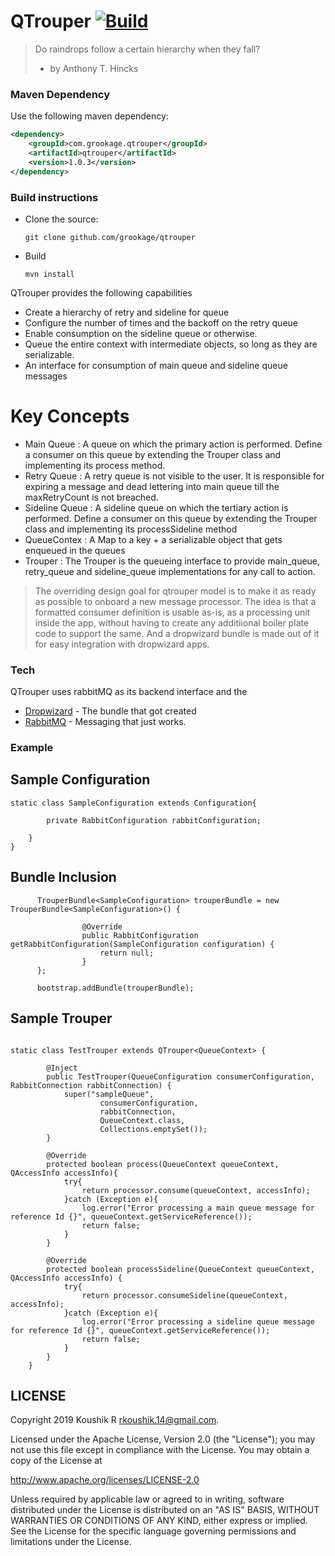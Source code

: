 # QTrouper [![Build](https://github.com/grookage/qtrouper/actions/workflows/build.yml/badge.svg)](https://github.com/grookage/qtrouper/actions/workflows/build.yml)

> Do raindrops follow a certain hierarchy when they fall?
> - by Anthony T. Hincks

### Maven Dependency

Use the following maven dependency:

```xml
<dependency>
    <groupId>com.grookage.qtrouper</groupId>
    <artifactId>qtrouper</artifactId>
    <version>1.0.3</version>
</dependency>
```

### Build instructions

- Clone the source:

      git clone github.com/grookage/qtrouper

- Build

      mvn install

QTrouper provides the following capabilities

- Create a hierarchy of retry and sideline for queue
- Configure the number of times and the backoff on the retry queue
- Enable consumption on the sideline queue or otherwise.
- Queue the entire context with intermediate objects, so long as they are serializable.
- An interface for consumption of main queue and sideline queue messages

# Key Concepts

- Main Queue      : A queue on which the primary action is performed. Define a consumer on this
  queue by extending the Trouper class and implementing its process method.
- Retry Queue     : A retry queue is not visible to the user. It is responsible for expiring a
  message and dead lettering into main queue till the maxRetryCount is not breached.
- Sideline Queue  : A sideline queue on which the tertiary action is performed. Define a consumer on
  this queue by extending the Trouper class and implementing its processSideline method
- QueueContex     : A Map to a key + a serializable object that gets enqueued in the queues
- Trouper         : The Trouper is the queueing interface to provide main_queue, retry_queue and
  sideline_queue implementations for any call to action.

> The overriding design goal for qtrouper model
> is to make it as ready as possible to onboard a new message processor.
> The idea is that a formatted consumer definition is
> usable as-is, as a processing unit inside the app, without
> having to create any additiional boiler plate code
> to support the same. And a dropwizard bundle is made out of it
> for easy integration with dropwizard apps.

### Tech

QTrouper uses rabbitMQ as its backend interface and the

* [Dropwizard](https://github.com/dropwizard/dropwizard) - The bundle that got created
* [RabbitMQ](https://www.rabbitmq.com/) - Messaging that just works.

### Example

## Sample Configuration

```
static class SampleConfiguration extends Configuration{

        private RabbitConfiguration rabbitConfiguration;

    }
}

```

## Bundle Inclusion

```
      TrouperBundle<SampleConfiguration> trouperBundle = new TrouperBundle<SampleConfiguration>() {

                @Override
                public RabbitConfiguration getRabbitConfiguration(SampleConfiguration configuration) {
                    return null;
                }
      };

      bootstrap.addBundle(trouperBundle);

```

## Sample Trouper

```

static class TestTrouper extends QTrouper<QueueContext> {

        @Inject
        public TestTrouper(QueueConfiguration consumerConfiguration, RabbitConnection rabbitConnection) {
            super("sampleQueue",
                    consumerConfiguration,
                    rabbitConnection,
                    QueueContext.class,
                    Collections.emptySet());
        }

        @Override
        protected boolean process(QueueContext queueContext, QAccessInfo accessInfo){
            try{
                return processor.consume(queueContext, accessInfo);
            }catch (Exception e){
                log.error("Error processing a main queue message for reference Id {}", queueContext.getServiceReference());
                return false;
            }
        }

        @Override
        protected boolean processSideline(QueueContext queueContext, QAccessInfo accessInfo) {
            try{
                return processor.consumeSideline(queueContext, accessInfo);
            }catch (Exception e){
                log.error("Error processing a sideline queue message for reference Id {}", queueContext.getServiceReference());
                return false;
            }
        }
    }

```

LICENSE
-------

Copyright 2019 Koushik R <rkoushik.14@gmail.com>.

Licensed under the Apache License, Version 2.0 (the "License"); you may not use this file except in
compliance with the License. You may obtain a copy of the License at

http://www.apache.org/licenses/LICENSE-2.0

Unless required by applicable law or agreed to in writing, software distributed under the License is
distributed on an "AS IS" BASIS, WITHOUT WARRANTIES OR CONDITIONS OF ANY KIND, either express or
implied. See the License for the specific language governing permissions and limitations under the
License.


